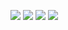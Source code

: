 ![](https://github.com/greyhatguy007/Machine-Learning-Specialization-Coursera/blob/9d04ab60f2334c9d2915b031a358a629c8403dd0/C2%20-%20Advanced%20Learning%20Algorithms/week3/practice-quiz-bias-and-variance/ss1.png)
![](https://github.com/greyhatguy007/Machine-Learning-Specialization-Coursera/blob/9d04ab60f2334c9d2915b031a358a629c8403dd0/C2%20-%20Advanced%20Learning%20Algorithms/week3/practice-quiz-bias-and-variance/ss2.png)
![](https://github.com/greyhatguy007/Machine-Learning-Specialization-Coursera/blob/9d04ab60f2334c9d2915b031a358a629c8403dd0/C2%20-%20Advanced%20Learning%20Algorithms/week3/practice-quiz-bias-and-variance/ss3.png)
![](https://github.com/greyhatguy007/Machine-Learning-Specialization-Coursera/blob/9d04ab60f2334c9d2915b031a358a629c8403dd0/C2%20-%20Advanced%20Learning%20Algorithms/week3/practice-quiz-bias-and-variance/ss4.png)